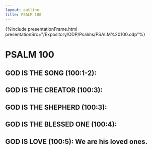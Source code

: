 ```yaml
---
layout: outline
title: PSALM 100
---
```

{%include presentationFrame.html presentationSrc="/Expository/ODP/Psalms/PSALM%20100.odp"%}

# PSALM 100 
## GOD IS THE SONG (100:1-2): 
## GOD IS THE CREATOR (100:3): 
## GOD IS THE SHEPHERD (100:3): 
## GOD IS THE BLESSED ONE (100:4): 
## GOD IS LOVE (100:5): We are his loved ones. 
